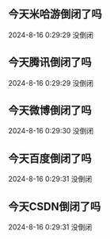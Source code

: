 ## 今天米哈游倒闭了吗

2024-8-16 0:29:29 没倒闭

## 今天腾讯倒闭了吗

2024-8-16 0:29:29 没倒闭

## 今天微博倒闭了吗

2024-8-16 0:29:30 没倒闭

## 今天百度倒闭了吗

2024-8-16 0:29:31 没倒闭

## 今天CSDN倒闭了吗

2024-8-16 0:29:31 没倒闭

